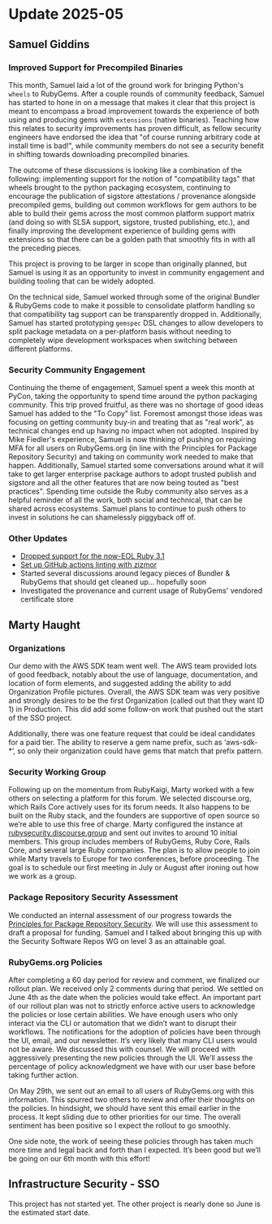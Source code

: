 # Update 2025-05

## Samuel Giddins

### Improved Support for Precompiled Binaries

This month, Samuel laid a lot of the ground work for bringing Python's `wheels` to RubyGems.
After a couple rounds of community feedback, Samuel has started to hone in on a message that makes it clear that this project is meant to encompass a broad improvement towards the experience of both using and producing gems with `extensions` (native binaries). Teaching how this relates to security improvements has proven difficult, as fellow security engineers have endorsed the idea that "of course running arbitrary code at install time is bad!", while community members do not see a security benefit in shifting towards downloading precompiled binaries.

The outcome of these discussions is looking like a combination of the following: implementing support for the notion of "compatibility tags" that wheels brought to the python packaging ecosystem, continuing to encourage the publication of sigstore attestations / provenance alongside precompiled gems, building out common workflows for gem authors to be able to build their gems across the most common platform support matrix (and doing so with SLSA support, sigstore, trusted publishing, etc.), and finally improving the development experience of building gems with extensions so that there can be a golden path that smoothly fits in with all the preceding pieces.

This project is proving to be larger in scope than originally planned, but Samuel is using it as an opportunity to invest in community engagement and building tooling that can be widely adopted.

On the technical side, Samuel worked through some of the original Bundler & RubyGems code to make it possible to consolidate platform handling so that compatibility tag support can be transparently dropped in. Additionally, Samuel has started prototyping `gemspec` DSL changes to allow developers to split package metadata on a per-platform basis without needing to completely wipe development workspaces when switching between different platforms.

### Security Community Engagement

Continuing the theme of engagement, Samuel spent a week this month at PyCon, taking the opportunity to spend time around the python packaging community.
This trip proved fruitful, as there was no shortage of good ideas Samuel has added to the "To Copy" list.
Foremost amongst those ideas was focusing on getting community buy-in and treating that as "real work", as technical changes end up having no impact when not adopted. Inspired by Mike Fiedler's experience, Samuel is now thinking of pushing on requiring MFA for all users on RubyGems.org (in line with the Principles for Package Repository Security) and taking on community work needed to make that happen.
Additionally, Samuel started some conversations around what it will take to get larger enterprise package authors to adopt trusted publish and sigstore and all the other features that are now being touted as "best practices".
Spending time outside the Ruby community also serves as a helpful reminder of all the work, both social and technical, that can be shared across ecosystems. Samuel plans to continue to push others to invest in solutions he can shamelessly piggyback off of.

### Other Updates

- [Dropped support for the now-EOL Ruby 3.1](https://github.com/rubygems/rubygems/pull/8634)
- [Set up GitHub actions linting with zizmor](https://github.com/rubygems/rubygems/pull/8702)
- Started several discussions around legacy pieces of Bundler & RubyGems that should get cleaned up... hopefully soon
- Investigated the provenance and current usage of RubyGems' vendored certificate store

## Marty Haught

### Organizations

Our demo with the AWS SDK team went well.  The AWS team provided lots of good feedback, notably about the use of language, documentation, and location of form elements, and suggested adding the ability to add Organization Profile pictures. Overall, the AWS SDK team was very positive and strongly desires to be the first Organization (called out that they want ID 1) in Production.  This did add some follow-on work that pushed out the start of the SSO project.

Additionally, there was one feature request that could be ideal candidates for a paid tier.  The ability to reserve a gem name prefix, such as ‘aws-sdk-*’, so only their organization could have gems that match that prefix pattern. 

### Security Working Group

Following up on the momentum from RubyKaigi, Marty worked with a few others on selecting a platform for this forum.  We selected discourse.org, which Rails Core actively uses for its forum needs.  It also happens to be built on the Ruby stack, and the founders are supportive of open source so we’re able to use this free of charge.  Marty configured the instance at [rubysecurity.discourse.group](https://rubysecurity.discourse.group) and sent out invites to around 10 initial members.  This group includes members of RubyGems, Ruby Core, Rails Core, and several large Ruby companies.   The plan is to allow people to join while Marty travels to Europe for two conferences, before proceeding.  The goal is to schedule our first meeting in July or August after ironing out how we work as a group.

### Package Repository Security Assessment

We conducted an internal assessment of our progress towards the [Principles for Package Repository Security](https://repos.openssf.org/principles-for-package-repository-security).  We will use this assessment to draft a proposal for funding.  Samuel and I talked about bringing this up with the Security Software Repos WG on level 3 as an attainable goal. 

### RubyGems.org Policies

After completing a 60 day period for review and comment, we finalized our rollout plan.  We received only 2 comments during that period.  We settled on June 4th as the date when the policies would take effect.  An important part of our rollout plan was not to strictly enforce active users to acknowledge the policies or lose certain abilities.  We have enough users who only interact via the CLI or automation that we didn’t want to disrupt their workflows.  The notifications for the adoption of policies have been through the UI, email, and our newsletter. It’s very likely that many CLI users would not be aware.  We discussed this with counsel.  We will proceed with aggressively presenting the new policies through the UI.  We’ll assess the percentage of policy acknowledgment we have with our user base before taking further action.

On May 29th, we sent out an email to all users of RubyGems.org with this information.  This spurred two others to review and offer their thoughts on the policies.  In hindsight, we should have sent this email earlier in the process.  It kept sliding due to other priorities for our time.  The overall sentiment has been positive so I expect the rollout to go smoothly.    

One side note, the work of seeing these policies through has taken much more time and legal back and forth than I expected.  It’s been good but we’ll be going on our 6th month with this effort!


## Infrastructure Security - SSO

This project has not started yet.  The other project is nearly done so June is the estimated start date.
